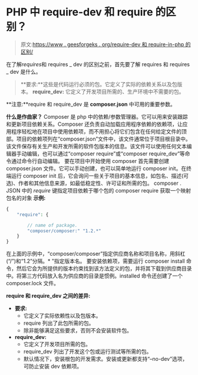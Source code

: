 # PHP 中 require-dev 和 require 的区别？

> 原文:[https://www . geesforgeks . org/require-dev 和 require-in-php 的区别/](https://www.geeksforgeeks.org/difference-between-require-dev-and-require-in-php/)

在了解*requires*和 requires _ dev 的区别之前，首先要了解 requires 和 requires _ dev 是什么。

> **要求:**这些是代码运行必须的包。它定义了实际的依赖关系以及包版本。
> **require_dev:** 它定义了开发项目所需的、生产环境中不需要的包。

**注意:**require 和 require_dev 是 **composer.json** 中可用的重要参数。

**什么是作曲家？**
Composer 是 php 中的依赖/参数管理器。它可以用来安装跟踪和更新项目依赖关系。Composer 还负责自动加载应用程序依赖的依赖项，让应用程序轻松地在项目中使用依赖项，而不用担心将它们包含在任何给定文件的顶部。项目的依赖项列在“composer.json”文件中，该文件通常位于项目根目录中。该文件保存有关生产和开发所需的软件包版本的信息。该文件可以使用任何文本编辑器手动编辑，也可以通过“composer require”或“composer require_dev”等命令通过命令行自动编辑。
要在项目中开始使用 composer 首先需要创建 composer.json 文件。它可以手动创建，也可以简单地运行 composer init。在终端运行 composer init 后，它会询问一些关于项目的基本信息，如包名、描述(可选)、作者和其他信息来源，如最低稳定性、许可证和所需的包。
composer . JSON 中的 *require* 键指定项目依赖于哪个包的 composer require 获取一个映射包名的对象
**示例:**

```php
{
    "require": {

        // name of package.
        "composer/composer:" "1.2.*"
    }
}
```

在上面的示例中，“composer/composer”指定供应商名称和项目名称，用斜杠(“/”)和“1.2”分隔。* "指定版本名。
要安装依赖项，需要运行 composer install 命令，然后它会为所提供的版本约束找到该方法定义的包，并将其下载到供应商目录中。将第三方代码放入名为供应商的目录是惯例。installed 命令还创建了一个 composer.lock 文件。

**require 和 require_dev 之间的差异:**

*   **要求:**
    *   它定义了实际依赖性以及包版本。
    *   require 列出了此包所需的包。
    *   除非能够满足这些要求，否则不会安装软件包。
*   **require_dev:**
    *   它定义了开发项目所需的包。
    *   require_dev 列出了开发这个包或运行测试等所需的包。
    *   默认情况下，安装根包的开发需求。安装或更新都支持“–no-dev”选项，可防止安装 dev 依赖项。